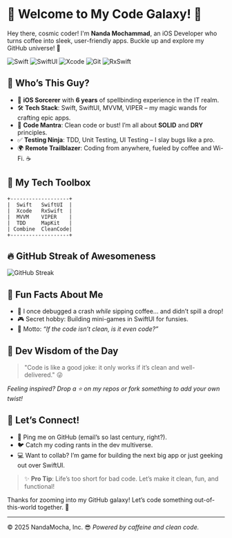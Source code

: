 # 🌌 Welcome to My Code Galaxy! 🚀

Hey there, cosmic coder! I'm **Nanda Mochammad**, an iOS Developer who turns coffee into sleek, user-friendly apps. Buckle up and explore my GitHub universe! 🌟

![Swift](https://img.shields.io/badge/Swift-FA7343?style=flat&logo=swift&logoColor=white)
![SwiftUI](https://img.shields.io/badge/SwiftUI-0078D7?style=flat&logo=apple&logoColor=white)
![Xcode](https://img.shields.io/badge/Xcode-147EFB?style=flat&logo=xcode&logoColor=white)
![Git](https://img.shields.io/badge/Git-F05032?style=flat&logo=git&logoColor=white)
![RxSwift](https://img.shields.io/badge/RxSwift-B7178C?style=flat&logo=reactivex&logoColor=white)

## 🎉 Who’s This Guy?

- 📱 **iOS Sorcerer** with **6 years** of spellbinding experience in the IT realm.
- 🛠 **Tech Stack**: Swift, SwiftUI, MVVM, VIPER – my magic wands for crafting epic apps.
- 🧼 **Code Mantra**: Clean code or bust! I’m all about **SOLID** and **DRY** principles.
- ✅ **Testing Ninja**: TDD, Unit Testing, UI Testing – I slay bugs like a pro.
- 🌍 **Remote Trailblazer**: Coding from anywhere, fueled by coffee and Wi-Fi. ☕

## 🧰 My Tech Toolbox

```
+-------------------+
|  Swift   SwiftUI  |
|  Xcode   RxSwift  |
|  MVVM    VIPER    |
|  TDD     MapKit   |
| Combine  CleanCode|
+-------------------+
```

## 🔥 GitHub Streak of Awesomeness

![GitHub Streak](https://github-readme-streak-stats.herokuapp.com/?user=NandaMocha&theme=dark&hide_border=true)


## 🎯 Fun Facts About Me

- 🚀 I once debugged a crash *while* sipping coffee... and didn’t spill a drop!
- 🎮 Secret hobby: Building mini-games in SwiftUI for funsies.
- 🧠 Motto: *“If the code isn’t clean, is it even code?”*

## 💬 Dev Wisdom of the Day

> "Code is like a good joke: it only works if it’s clean and well-delivered." 😜

*Feeling inspired? Drop a ⭐ on my repos or fork something to add your own twist!*

## 🌈 Let’s Connect!

- 📧 Ping me on GitHub (email’s so last century, right?).
- 🐦 Catch my coding rants in the dev multiverse.
- 💻 Want to collab? I’m game for building the next big app or just geeking out over SwiftUI.

> ✨ **Pro Tip**: Life’s too short for bad code. Let’s make it clean, fun, and functional!

Thanks for zooming into my GitHub galaxy! Let’s code something out-of-this-world together. 🚀

---

© 2025 NandaMocha, Inc. 😎 *Powered by caffeine and clean code.*

